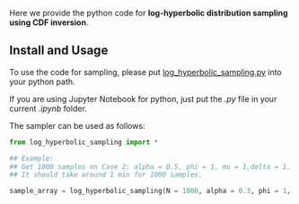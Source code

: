 Here we provide the python code for **log-hyperbolic distribution sampling using CDF inversion**. 

## Install and Usage
To use the code for sampling, please put [log_hyperbolic_sampling.py](https://github.com/lijingwang/GEOLSCI-240-ENERGY-240/blob/master/hw1/log_hyperbolic_sampling.py) into your python path. 

If you are using Jupyter Notebook for python, just put the *.py* file in your current *.ipynb* folder. 

The sampler can be used as follows:  
```python
from log_hyperbolic_sampling import *

## Example: 
## Get 1000 samples on Case 2: alpha = 0.5, phi = 1, mu = 1,delta = 1. 
## It should take around 1 min for 1000 samples. 

sample_array = log_hyperbolic_sampling(N = 1000, alpha = 0.3, phi = 1, mu = 1, delta = 1)
```
